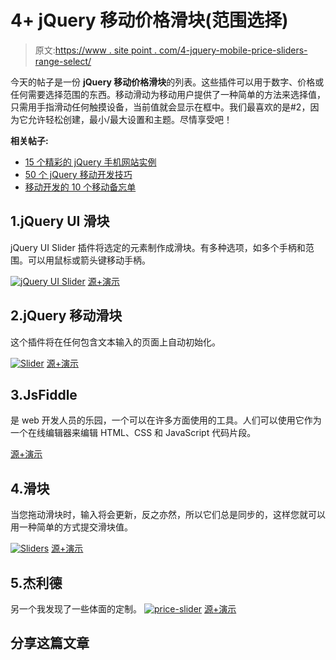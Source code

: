 # 4+ jQuery 移动价格滑块(范围选择)

> 原文:[https://www . site point . com/4-jquery-mobile-price-sliders-range-select/](https://www.sitepoint.com/4-jquery-mobile-price-sliders-range-select/)

今天的帖子是一份 **jQuery 移动价格滑块**的列表。这些插件可以用于数字、价格或任何需要选择范围的东西。移动滑动为移动用户提供了一种简单的方法来选择值，只需用手指滑动任何触摸设备，当前值就会显示在框中。我们最喜欢的是#2，因为它允许轻松创建，最小/最大设置和主题。尽情享受吧！

**相关帖子:**

*   [15 个精彩的 jQuery 手机网站实例](http://www.jquery4u.com/mobile/15-exciting-jquery-mobile-examples/)
*   [50 个 jQuery 移动开发技巧](http://www.jquery4u.com/mobile/50-jquery-mobile-development/)
*   [移动开发的 10 个移动备忘单](http://www.jquery4u.com/mobile/10-mobile-cheat-sheets-iphone-android-blackberry-app-development/)

## 1.jQuery UI 滑块

jQuery UI Slider 插件将选定的元素制作成滑块。有多种选项，如多个手柄和范围。可以用鼠标或箭头键移动手柄。

 [![jQuery UI Slider](../Images/07064fc8f184efcc769e2446726ec301.png)](http://jqueryui.com/demos/slider/#range) 
[源+演示](http://jqueryui.com/demos/slider/#range)

## 2.jQuery 移动滑块

这个插件将在任何包含文本输入的页面上自动初始化。

 [![Slider](../Images/229d0e839b644284881c26f4ffc397a8.png)](http://jquerymobile.com/demos/1.0/docs/forms/slider/) 
[源+演示](http://jquerymobile.com/demos/1.0/docs/forms/slider/)

## 3.JsFiddle

是 web 开发人员的乐园，一个可以在许多方面使用的工具。人们可以使用它作为一个在线编辑器来编辑 HTML、CSS 和 JavaScript 代码片段。

[源+演示](https://jsfiddle.net/NkjQr/12/)

## 4.滑块

当您拖动滑块时，输入将会更新，反之亦然，所以它们总是同步的，这样您就可以用一种简单的方式提交滑块值。

 [![Sliders](../Images/d64e968cd0818d3c6dc8c355c5d171d3.png)](http://jquerymobile.com/demos/1.0a2/#docs/forms/forms-slider.html) 
[源+演示](http://jquerymobile.com/demos/1.0a2/#docs/forms/forms-slider.html)

## 5.杰利德

另一个我发现了一些体面的定制。
[![price-slider](../Images/5ffc36f2bc3ff4e15e7ec12ed0a8dead.png "price-slider")](http://egorkhmelev.github.com/jslider/) 
[源+演示](http://egorkhmelev.github.com/jslider/)

## 分享这篇文章